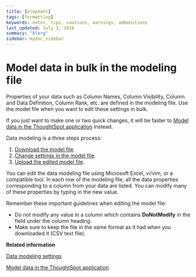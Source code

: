 ```yaml
---
title: [elephant]
tags: [formatting]
keywords: notes, tips, cautions, warnings, admonitions
last_updated: July 3, 2016
summary: "blerg"
sidebar: mydoc_sidebar
---
```

# Model data in bulk in the modeling file

Properties of your data such as Column Names, Column Visibility, Column and Data Definition, Column Rank, etc. are defined in the modeling file. Use the model file when you want to edit these settings in bulk.

If you just want to make one or two quick changes, it will be faster to [Model data in the ThoughtSpot application](model_data_in_UI.html#) instead.

Data modeling is a three steps process:

1.  [Download the model file](get_model_file.html#).
2.  [Change settings in the model file](change_setting_model_file.html#).
3.  [Upload the edited model file](upload_model_file.html#).

You can edit the data modeling file using Microsoft Excel, vi/vim, or a compatible tool. In each row of the modeling file, all the data properties corresponding to a column from your data are listed. You can modify many of these properties by typing in the new value.

Remember these important guidelines when editing the model file:

-   Do not modify any value in a column which contains **DoNotModify** in the field under the column heading.
-   Make sure to keep the file in the same format as it had when you downloaded it \(CSV text file\).

**Related information**  


[Data modeling settings](data_modeling_settings.html#)

[Model data in the ThoughtSpot application](model_data_in_UI.html)

